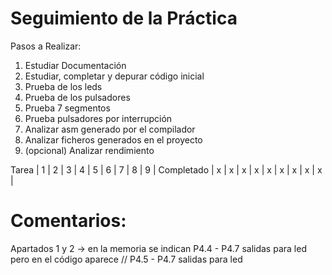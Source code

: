 # Seguimiento de la Práctica

Pasos a Realizar:
1. Estudiar Documentación
2. Estudiar, completar y depurar código inicial
3. Prueba de los leds
4. Prueba de los pulsadores
5. Prueba 7 segmentos
6. Prueba pulsadores por interrupción
7. Analizar asm generado por el compilador
8. Analizar ficheros generados en el proyecto
9. (opcional) Analizar rendimiento

Tarea       |  1  |  2  |  3  |  4  |  5  |  6  |  7  |  8  |  9  |
Completado  |  x  |  x  |  x  |  x  |  x  |  x  |  x  |  x  |  x  |


# Comentarios:
Apartados 1 y 2 -> en la memoria se indican P4.4 - P4.7 salidas para led
pero en el código aparece // P4.5 - P4.7 salidas para led
